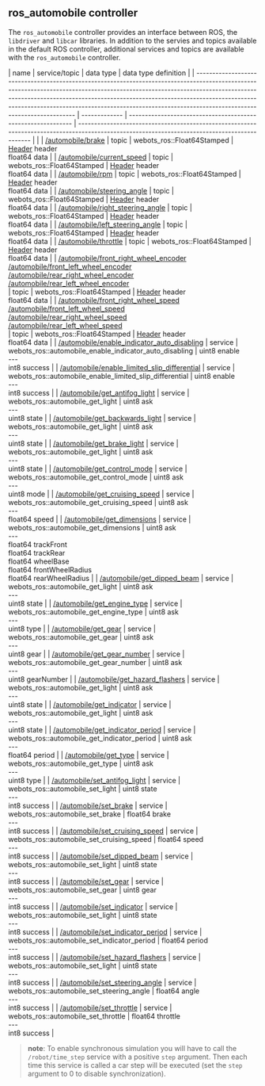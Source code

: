 ## ros_automobile controller

The `ros_automobile` controller provides an interface between ROS, the
`libdriver` and `libcar` libraries. In addition to the servies and topics
available in the default ROS controller, additional services and topics are
available with the `ros_automobile` controller.

| name                                                                                                                                                                                                                                                                                                                                                             | service/topic | data type                                                    | data type definition                                                                                                                          |
| ---------------------------------------------------------------------------------------------------------------------------------------------------------------------------------------------------------------------------------------------------------------------------------------------------------------------------------------------------------------- | ------------- | ------------------------------------------------------------ | --------------------------------------------------------------------------------------------------------------------------------------------- |  |
| [/automobile/brake](driver-library.md#wbu_driver_set_brake)                                                                                                                                                                                                                                                                                                      | topic         | webots\_ros::Float64Stamped                                  | [Header](http://docs.ros.org/api/std_msgs/html/msg/Header.html) header<br/>float64 data                                                       |
| [/automobile/current\_speed](driver-library.md#wbu_driver_get_current_speed)                                                                                                                                                                                                                                                                                     | topic         | webots\_ros::Float64Stamped                                  | [Header](http://docs.ros.org/api/std_msgs/html/msg/Header.html) header<br/>float64 data                                                       |
| [/automobile/rpm](driver-library.md#wbu_driver_get_rpm)                                                                                                                                                                                                                                                                                                          | topic         | webots\_ros::Float64Stamped                                  | [Header](http://docs.ros.org/api/std_msgs/html/msg/Header.html) header<br/>float64 data                                                       |
| [/automobile/steering\_angle](driver-library.md#wbu_driver_set_steering_angle)                                                                                                                                                                                                                                                                                   | topic         | webots\_ros::Float64Stamped                                  | [Header](http://docs.ros.org/api/std_msgs/html/msg/Header.html) header<br/>float64 data                                                       |
| [/automobile/right\_steering\_angle](car-library.md#wbu_car_get_right_steering_angle)                                                                                                                                                                                                                                                                            | topic         | webots\_ros::Float64Stamped                                  | [Header](http://docs.ros.org/api/std_msgs/html/msg/Header.html) header<br/>float64 data                                                       |
| [/automobile/left\_steering\_angle](car-library.md#wbu_car_get_right_steering_angle)                                                                                                                                                                                                                                                                             | topic         | webots\_ros::Float64Stamped                                  | [Header](http://docs.ros.org/api/std_msgs/html/msg/Header.html) header<br/>float64 data                                                       |
| [/automobile/throttle](driver-library.md#wbu_driver_set_throttle)                                                                                                                                                                                                                                                                                                | topic         | webots\_ros::Float64Stamped                                  | [Header](http://docs.ros.org/api/std_msgs/html/msg/Header.html) header<br/>float64 data                                                       |
| [/automobile/front\_right\_wheel\_encoder](car-library.md#wbu_car_get_wheel_encoder)<br/>[/automobile/front\_left\_wheel\_encoder](car-library.md#wbu_car_get_wheel_encoder)<br/>[/automobile/rear\_right\_wheel\_encoder](car-library.md#wbu_car_get_wheel_encoder)<br/>[/automobile/rear\_left\_wheel\_encoder](car-library.md#wbu_car_get_wheel_encoder)<br/> | topic         | webots\_ros::Float64Stamped                                  | [Header](http://docs.ros.org/api/std_msgs/html/msg/Header.html) header<br/>float64 data                                                       |
| [/automobile/front\_right\_wheel\_speed](car-library.md#wbu_car_get_wheel_encoder)<br/>[/automobile/front\_left\_wheel\_speed](car-library.md#wbu_car_get_wheel_encoder)<br/>[/automobile/rear\_right\_wheel\_speed](car-library.md#wbu_car_get_wheel_encoder)<br/>[/automobile/rear\_left\_wheel\_speed](car-library.md#wbu_car_get_wheel_encoder)<br/>         | topic         | webots\_ros::Float64Stamped                                  | [Header](http://docs.ros.org/api/std_msgs/html/msg/Header.html) header<br/>float64 data                                                       |
| [/automobile/enable\_indicator\_auto\_disabling](car-library.md#wbu_car_enable_indicator_auto_disabling)                                                                                                                                                                                                                                                         | service       | webots\_ros::automobile\_enable\_indicator\_auto\_disabling  | uint8 enable<br/>---<br/>int8 success                                                                                                         |
| [/automobile/enable\_limited\_slip\_differential](car-library.md#wbu_car_enable_limited_slip_differential)                                                                                                                                                                                                                                                       | service       | webots\_ros::automobile\_enable\_limited\_slip\_differential | uint8 enable<br/>---<br/>int8 success                                                                                                         |
| [/automobile/get\_antifog\_light](driver-library.md#wbu_driver_set_dipped_beams)                                                                                                                                                                                                                                                                                 | service       | webots\_ros::automobile\_get\_light                          | uint8 ask<br/>---<br/>uint8 state                                                                                                             |
| [/automobile/get\_backwards\_light](car-library.md#wbu_car_get_backwards_lights)                                                                                                                                                                                                                                                                                 | service       | webots\_ros::automobile\_get\_light                          | uint8 ask<br/>---<br/>uint8 state                                                                                                             |
| [/automobile/get\_brake\_light](car-library.md#wbu_car_get_backwards_lights)                                                                                                                                                                                                                                                                                     | service       | webots\_ros::automobile\_get\_light                          | uint8 ask<br/>---<br/>uint8 state                                                                                                             |
| [/automobile/get\_control\_mode](driver-library.md#wbu_driver_get_control_mode)                                                                                                                                                                                                                                                                                  | service       | webots\_ros::automobile\_get\_control\_mode                  | uint8 ask<br/>---<br/>uint8 mode                                                                                                              |
| [/automobile/get\_cruising\_speed](driver-library.md#wbu_driver_set_cruising_speed)                                                                                                                                                                                                                                                                              | service       | webots\_ros::automobile\_get\_cruising\_speed                | uint8 ask<br/>---<br/>float64 speed                                                                                                           |
| [/automobile/get\_dimensions](car-library.md#wbu_car_get_track_front)                                                                                                                                                                                                                                                                                            | service       | webots\_ros::automobile\_get\_dimensions                     | uint8 ask<br/>---<br/>float64 trackFront<br/>float64 trackRear<br/>float64 wheelBase<br/>float64 frontWheelRadius<br/>float64 rearWheelRadius |
| [/automobile/get\_dipped\_beam](driver-library.md#wbu_driver_set_dipped_beams)                                                                                                                                                                                                                                                                                   | service       | webots\_ros::automobile\_get\_light                          | uint8 ask<br/>---<br/>uint8 state                                                                                                             |
| [/automobile/get\_engine\_type](car-library.md#wbu_car_get_type)                                                                                                                                                                                                                                                                                                 | service       | webots\_ros::automobile\_get\_engine\_type                   | uint8 ask<br/>---<br/>uint8 type                                                                                                              |
| [/automobile/get\_gear](driver-library.md#wbu_driver_set_gear)                                                                                                                                                                                                                                                                                                   | service       | webots\_ros::automobile\_get\_gear                           | uint8 ask<br/>---<br/>uint8 gear                                                                                                              |
| [/automobile/get\_gear\_number](driver-library.md#wbu_driver_set_gear)                                                                                                                                                                                                                                                                                           | service       | webots\_ros::automobile\_get\_gear\_number                   | uint8 ask<br/>---<br/>uint8 gearNumber                                                                                                        |
| [/automobile/get\_hazard\_flashers](driver-library.md#wbu_driver_set_dipped_beams)                                                                                                                                                                                                                                                                               | service       | webots\_ros::automobile\_get\_light                          | uint8 ask<br/>---<br/>uint8 state                                                                                                             |
| [/automobile/get\_indicator](driver-library.md#wbu_driver_set_dipped_beams)                                                                                                                                                                                                                                                                                      | service       | webots\_ros::automobile\_get\_light                          | uint8 ask<br/>---<br/>uint8 state                                                                                                             |
| [/automobile/get\_indicator\_period](car-library.md#wbu_car_set_indicator_period)                                                                                                                                                                                                                                                                                | service       | webots\_ros::automobile\_get\_indicator\_period              | uint8 ask<br/>---<br/>float64 period                                                                                                          |
| [/automobile/get\_type](car-library.md#wbu_car_get_type)                                                                                                                                                                                                                                                                                                         | service       | webots\_ros::automobile\_get\_type                           | uint8 ask<br/>---<br/>uint8 type                                                                                                              |
| [/automobile/set\_antifog\_light](driver-library.md#wbu_driver_set_dipped_beams)                                                                                                                                                                                                                                                                                 | service       | webots\_ros::automobile\_set\_light                          | uint8 state<br/>---<br/>int8 success                                                                                                          |
| [/automobile/set\_brake](driver-library.md#wbu_driver_set_brake)                                                                                                                                                                                                                                                                                                 | service       | webots\_ros::automobile\_set\_brake                          | float64 brake<br/>---<br/>int8 success                                                                                                        |
| [/automobile/set\_cruising\_speed](driver-library.md#wbu_driver_set_cruising_speed)                                                                                                                                                                                                                                                                              | service       | webots\_ros::automobile\_set\_cruising\_speed                | float64 speed<br/>---<br/>int8 success                                                                                                        |
| [/automobile/set\_dipped\_beam](driver-library.md#wbu_driver_set_dipped_beams)                                                                                                                                                                                                                                                                                   | service       | webots\_ros::automobile\_set\_light                          | uint8 state<br/>---<br/>int8 success                                                                                                          |
| [/automobile/set\_gear](driver-library.md#wbu_driver_set_gear)                                                                                                                                                                                                                                                                                                   | service       | webots\_ros::automobile\_set\_gear                           | uint8 gear<br/>---<br/>int8 success                                                                                                           |
| [/automobile/set\_indicator](driver-library.md#wbu_driver_set_indicator)                                                                                                                                                                                                                                                                                         | service       | webots\_ros::automobile\_set\_light                          | uint8 state<br/>---<br/>int8 success                                                                                                          |
| [/automobile/set\_indicator\_period](car-library.md#wbu_car_set_indicator_period)                                                                                                                                                                                                                                                                                | service       | webots\_ros::automobile\_set\_indicator\_period              | float64 period<br/>---<br/>int8 success                                                                                                       |
| [/automobile/set\_hazard\_flashers](driver-library.md#wbu_driver_set_indicator)                                                                                                                                                                                                                                                                                  | service       | webots\_ros::automobile\_set\_light                          | uint8 state<br/>---<br/>int8 success                                                                                                          |
| [/automobile/set\_steering\_angle](driver-library.md#wbu_driver_set_steering_angle)                                                                                                                                                                                                                                                                              | service       | webots\_ros::automobile\_set\_steering\_angle                | float64 angle<br/>---<br/>int8 success                                                                                                        |
| [/automobile/set\_throttle](driver-library.md#wbu_driver_set_throttle)                                                                                                                                                                                                                                                                                           | service       | webots\_ros::automobile\_set\_throttle                       | float64 throttle<br/>---<br/>int8 success                                                                                                     |

> **note**:
To enable synchronous simulation you will have to call the `/robot/time_step`
service with a positive `step` argument. Then each time this service is called a
car step will be executed (set the `step` argument to 0 to disable
synchronization).

